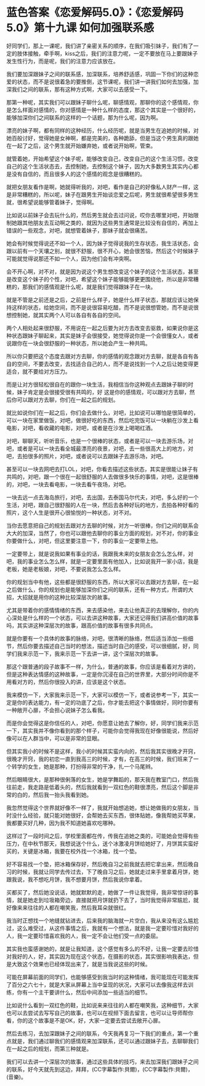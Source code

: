 # 蓝色答案《恋爱解码5.0》：《恋爱解码5.0》第十九课 如何加强联系感

好同学们，那上一课呢，我们讲了亲密关系的顺序，在我们吸引妹子，我们有了一定的肢体接触，牵手啊，kiss之后，我们的注意力呢，一定不要放在马上要跟妹子发生性行为，而是呢，我们的注意力应该放在。

我们要加深跟妹子之间的联系感，加深联系，培养舒适感，巩固一下你们的这种恋爱的状态，而不是说很着急的要推倒，这节课呢，我们讲一讲我们如何去加强，加深我们之间的联系，那有这种方式啊，大家可以去感受一下。

那第一种呢，其实我们可以跟妹子聊什么呢，聊感情观，那聊你的这个感情观，你是怎么样面对感情的，你对感情是一种什么样的态度，那这个其实是一个很好的，能够加深你们之间联系的这样的一个话题，那为什么呢，因为啊。

漂亮的妹子啊，都有同样的这种经历，什么经历呢，就是当男生在追她的时候，对她百般讨好，觉得她是女神啊，都是完美的，各种跪舔，但是当这个男生真的跟她在一起了之后，这个男生就开始嫌弃她，或者说开始啊，管束。

就管着她，开始希望这个妹子呢，能够改变自己，改变自己的这个生活习惯，改变自己的这个生活状态去，去控制她，去控制这个妹子，因为大多数男生其实内心都是没有自信的，而且很多人的这个感情的观念是很糟糕的。

就把女朋友看作是啊，她就得听我的，对吧，看作是自己的好像私人财产一样，这是非常糟糕的，所以呢，妹子在跟男生开始谈恋爱之后呢，男生就很希望很多男生就，很希望说能够管着妹子，觉得啊。

比如说以前妹子会去玩什么的，然后男生就会去过问说，哎你去哪里对吧，开始限制她跟其他朋友去互动啊之类的，就因为这些男生通常是比较没有自信的，再加上错误的一些观念，对吧，就想管着妹子，那妹子就会很痛苦。

她会有时候觉得说还不如一个人，因为妹子觉得说我的生存状态，我生活状态，会跟以前有一个天壤之别，就很不舒服，很不开心，她会很苦恼，然后这个时候妹子可能就觉得说那还不如一个人，因为他们会有冲突啊。

会不开心啊，对不对，就是因为说这个男生想改变这个妹子的这个生活状态，甚至是改变这个妹子的个性，对吧，希望这个妹子能够能够更更围绕他，所以是非常糟糕的，那我们的感情观是什么呢，就是我们觉得跟妹子在一块。

就是不管是之前还是之后，之前是什么样子，她是什么样子状态，那就应该让她保持这样的状态，给她空间，而不是说很容易吃醋，而不是说很想管她，而不是说很想控制她，就其实两个人可以各自有各自的空间。

两个人相处起来很舒服，不用说在一起之后要为对方去改变去驱救，如果说你是这种状态跟妹子聊起来，其实是妹子会很接受，她觉得说你是一个会很懂女人，或者说跟你在一块会很舒服的一种状态，所以她会产生一种共鸣。

所以你只要把这个态度去跟对方去聊，你的感情的观念跟对方去聊，就是各自有各自的空间，不要去改变，去找适合自己的人，而不是说找到一个人之后让她变得更适合，就不要给对方压力。

而是让对方很轻松很自在的跟你一块生活，我相信当你这种观点去跟妹子聊的时候，妹子肯定是会很接受很有共鸣的，好 这是你的感情观，可以跟对方去聊，然后你可以跟对方去聊，你们在一起之后的规划。

就比如说你们在一起之后，你们会去做什么，对吧，比如说可以哪怕是很简单的，可以一块在家里做饭，对吧，做很好吃的东西，然后吃完饭可以一块躺在沙发上看电影，对吧，看收藏的电影，对吧，或者是在沙发上喝喝红酒。

对吧，聊聊天，听听音乐，也是一个很棒的状态，或者是可以一块去游乐场，对吧，或者是可以一块去看全城最漂亮的夜景，对吧，去一些很高大上的地方，对吧，去拍很多的照片，对吧，或者说可以去跟妹子去游乐场，对吧。

甚至可以一块去网吧去打LOL，对吧，你看去描述这些状态，其实是很能让妹子有共鸣的，对吧，跟一个很在一起很舒服的人去做很多快乐的事情，对吧，这是很棒的，对吧，一块去看电影，一块去看午夜场，对吧。

一块去远一点去海岛旅行，对吧，去出国，去泰国马尔代夫，对吧，多么好的一个生活，对吧，跟自己很舒服的人在一块，然后去各种好玩的地方，去拍各种好看的照片，这个人生是很开心很愉悦的一种状态，对不对。

当你去愿意把自己的规划去跟对方去聊的时候，对方一听很棒，你们之间的联系会大大的加深，当然了，你也可以跟他去聊你的事业方面的规划，对不对，你的事业你要做什么，对吧，但这里要注意一下，你的事业一定要带上他。

一定要带上，就是说我如果有事业的话，我跟我未来的女朋友会怎么怎么样，对吧，我的事业怎么怎么样，就是一定要里面有他加入，比如说我开一家小店，我是老板，她是老板娘，对吧，不要说我怎么怎么样。

你的规划当中有他，这些都是很舒服的东西，所以大家可以去跟对方去聊，在一起之后做什么，你的规划也是能够加深你们之间的联系，还有一种方式，所谓的大招，大招就是用你的这种比较深层次的故事。

尤其是带着你的感情情绪的东西，来去感染他，来去让他真正的去理解你，你的内心深处是什么样的一个状态，可以去讲这种故事，大家还记得我们讲高价值的故事吗，其实讲这种深层次的故事，跟高价值的故事有很多共同点。

就是你要有一个具体的故事的脉络，对吧，很清晰的脉络，然后适当添加一些细节，然后你要去描述自己当时的想法，描述当时自己的感受，可以很细腻，好，同学们我来示范一下，我来示范一下去讲一讲，这个深层次的故事。

那这个跟普通的段子故事不一样，为什么，普通的故事，你应该是看着对方讲的，但是这种表达情感的这种故事，一定是你沉浸在自己的世界里，大部分时间你是不用看对方的，然后你很投入的讲，应该是这个状态。

我来模仿一下，大家我来示范一下，大家可以模仿一下，或者说参考一下，其实一定是你的表达能力，有一定的功底了之后，你才能去把这个事情做好，同时你要有一种敞开心扉，不会担心说妹子怎么看我。

而是你会觉得这是你信任的人，对吧，你愿意让她去了解你，好，同学们我来示范一下，其实我并不像你看到的那个样子，可能你会觉得我现在好像很能说，然后好像可以在人群当中，可以是非常的显眼。

但其实我小的时候不是这样，我小的时候其实蛮内向的，然后我其实很晚才开窍，很晚才开窍，我的初恋一直到我高三的时候，才有，在高三的时候，我们班来了一个转学的女生，她是那种，打扮得非常的干净，扎一个马尾辫。

然后眼睛很大，是那种很俐落的女生，她是学舞蹈的，那天我在教室门口，然后我往前走，我走路是低着头的，然后我就看到一双红色的鞋很漂亮，然后这个脚是非常的白的，然后我一抬头我看到她。

我忽然觉得这个世界就好像不一样了，我就开始想追她，想让她做我的女朋友，当时没什么经验，就只能对她很好，会帮她去买东西，很体贴她，像我帮她买苹果，我都要买好几种，因为我不知道她喜欢吃哪种。

这样过了一段时间之后，学校里面都在传，传我在追她之类的，可能她会觉得有些压力，在中秋节那天，我想说送个什么，送个冰激凌月饼给她好了，月饼其实蛮好买的，关键是冰箱，我要在校外找一个冰箱，找一个垫。

好不容易找一个垫，把冰箱保存好，然后晚自习之前我就去把它拿出来，然后晚自习的时候，我就让同学去传过去，下了晚自习之后，她就走过来手里拿着月饼，她跟我说，我不想吃月饼，我不想要月饼，然后我说你拿着。

买都买了，然后她没说话，她就默默的走，她做了一件让我觉得，我非常惊讶的事情，就是她走到垃圾箱旁边，直接就把月饼就扔下去了，当时我觉得非常尴尬，就好像来来往往的人都在嘲笑我，然后我耳朵就很红。

我当时正想找一个地缝就钻进去，后来我的脑海就一片空白，我从来没有这么尴尬过，这么难受过，从这件事情之后，我就有一个想法，就是我一定要珍惜对我好的人，我一定要珍惜喜欢我的人，我一定不会让他们受一点的委屈。

其实我也蛮感谢她的，就是让我知道，这个感觉有多么的不好，让我一定要去珍惜对我好的人，好，其实因为现在这个状态，在摄影的状态，其实很影响我表达，但是大致这个效果也已经体现出来了，就是当我说这些的时候。

可能在屏幕前面的同学们，也能够感受到我当时的这种情绪，我可能现在可能发挥了百分之六七十，就是大家从屏幕上当中呈现的状况，大家可以去像我这样去训练，你有一个主干要讲什么，然后中间添加一些适当的细节。

比如说什么看到一双红色的鞋，比如说来来往往的人都在嘲笑我，这种细节，大家也可以去尝试去写写自己的故事，也可以在视频下面去留言，也可以让导师帮你看，你的这个故事是不是OK，好，大家一定要去尝试去敞开心扉。

然后去练习，去加深跟妹子之间的联系，今天我再复习一下我们的重点，第一个重点就是，我们通过聊我们的感情观来加深联系，还可以通过跟妹子去，去聊聊我们在一起之后的规划，而第三种就是。

我们可以去讲一个深层次的故事，通过这些具体的技巧，来去加深我们跟妹子之间的联系，好今天就先到这边，拜拜，(CC字幕製作:貝爾)，(CC字幕製作:貝爾)，(音樂)。

